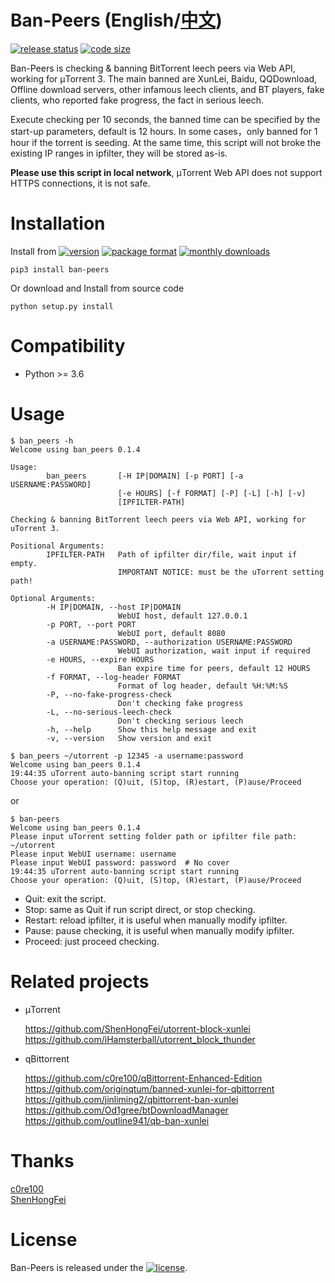 # Ban-Peers (English/[中文](https://github.com/SeaHOH/ban-peers/blob/master/README_zh.md))
[![release status](https://img.shields.io/github/v/release/SeaHOH/ban-peers?include_prereleases&sort=semver)](https://github.com/SeaHOH/ban-peers/releases)
[![code size](https://img.shields.io/github/languages/code-size/SeaHOH/ban-peers)](https://github.com/SeaHOH/ban-peers)

Ban-Peers is checking & banning BitTorrent leech peers via Web API, working for μTorrent 3. The main banned are XunLei, Baidu, QQDownload, Offline download servers, other infamous leech clients, and BT players, fake clients, who reported fake progress, the fact in serious leech.

Execute checking per 10 seconds, the banned time can be specified by the start-up parameters, default is 12 hours. In some cases，only banned for 1 hour if the torrent is seeding. At the same time, this script will not broke the existing IP ranges in ipfilter, they will be stored as-is.

**Please use this script in local network**, μTorrent Web API does not support HTTPS connections, it is not safe.

# Installation
Install from 
[![version](https://img.shields.io/pypi/v/ban-peers)](https://pypi.org/project/ban-peers/)
[![package format](https://img.shields.io/pypi/format/ban-peers)](https://pypi.org/project/ban-peers/#files)
[![monthly downloads](https://img.shields.io/pypi/dm/ban-peers)](https://pypi.org/project/ban-peers/#files)

    pip3 install ban-peers

Or download and Install from source code

    python setup.py install

# Compatibility
- Python >= 3.6

# Usage
```
$ ban_peers -h
Welcome using ban_peers 0.1.4

Usage:
        ban_peers       [-H IP|DOMAIN] [-p PORT] [-a USERNAME:PASSWORD]
                        [-e HOURS] [-f FORMAT] [-P] [-L] [-h] [-v]
                        [IPFILTER-PATH]

Checking & banning BitTorrent leech peers via Web API, working for uTorrent 3.

Positional Arguments:
        IPFILTER-PATH   Path of ipfilter dir/file, wait input if empty.
                        IMPORTANT NOTICE: must be the uTorrent setting path!

Optional Arguments:
        -H IP|DOMAIN, --host IP|DOMAIN
                        WebUI host, default 127.0.0.1
        -p PORT, --port PORT
                        WebUI port, default 8080
        -a USERNAME:PASSWORD, --authorization USERNAME:PASSWORD
                        WebUI authorization, wait input if required
        -e HOURS, --expire HOURS
                        Ban expire time for peers, default 12 HOURS
        -f FORMAT, --log-header FORMAT
                        Format of log header, default %H:%M:%S
        -P, --no-fake-progress-check
                        Don't checking fake progress
        -L, --no-serious-leech-check
                        Don't checking serious leech
        -h, --help      Show this help message and exit
        -v, --version   Show version and exit
```

```
$ ban_peers ~/utorrent -p 12345 -a username:password
Welcome using ban_peers 0.1.4
19:44:35 uTorrent auto-banning script start running
Choose your operation: (Q)uit, (S)top, (R)estart, (P)ause/Proceed
```

or

```
$ ban-peers
Welcome using ban_peers 0.1.4
Please input uTorrent setting folder path or ipfilter file path:
~/utorrent
Please input WebUI username: username
Please input WebUI password: password  # No cover
19:44:35 uTorrent auto-banning script start running
Choose your operation: (Q)uit, (S)top, (R)estart, (P)ause/Proceed
```

- Quit: exit the script.
- Stop: same as Quit if run script direct, or stop checking.
- Restart: reload ipfilter, it is useful when manually modify ipfilter.
- Pause: pause checking, it is useful when manually modify ipfilter.
- Proceed: just proceed checking.

# Related projects
- μTorrent

    https://github.com/ShenHongFei/utorrent-block-xunlei  
    https://github.com/iHamsterball/utorrent_block_thunder  

- qBittorrent

    https://github.com/c0re100/qBittorrent-Enhanced-Edition  
    https://github.com/originqtum/banned-xunlei-for-qbittorrent  
    https://github.com/jinliming2/qbittorrent-ban-xunlei  
    https://github.com/Od1gree/btDownloadManager  
    https://github.com/outline941/qb-ban-xunlei  

# Thanks
[c0re100](https://github.com/c0re100/qBittorrent-Enhanced-Edition)  
[ShenHongFei](https://github.com/ShenHongFei/utorrent-block-xunlei)  

# License
Ban-Peers is released under the [![license](https://img.shields.io/github/license/SeaHOH/ban-peers)](https://github.com/SeaHOH/ban-peers/blob/master/LICENSE).
